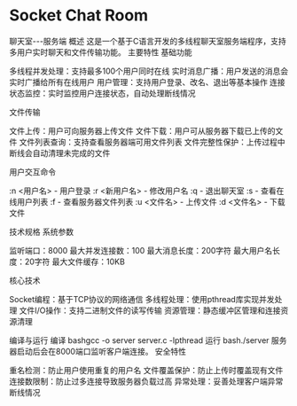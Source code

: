# Socket Chat Room
聊天室---服务端
概述
这是一个基于C语言开发的多线程聊天室服务端程序，支持多用户实时聊天和文件传输功能。
主要特性
基础功能

多线程并发处理：支持最多100个用户同时在线
实时消息广播：用户发送的消息会实时广播给所有在线用户
用户管理：支持用户登录、改名、退出等基本操作
连接状态监控：实时监控用户连接状态，自动处理断线情况

文件传输

文件上传：用户可向服务器上传文件
文件下载：用户可从服务器下载已上传的文件
文件列表查询：支持查看服务器端可用文件列表
文件完整性保护：上传过程中断线会自动清理未完成的文件

用户交互命令

:n <用户名> - 用户登录
:r <新用户名> - 修改用户名
:q - 退出聊天室
:s - 查看在线用户列表
:f - 查看服务器文件列表
:u <文件名> - 上传文件
:d <文件名> - 下载文件

技术规格
系统参数

监听端口：8000
最大并发连接数：100
最大消息长度：200字符
最大用户名长度：20字符
最大文件缓存：10KB

核心技术

Socket编程：基于TCP协议的网络通信
多线程处理：使用pthread库实现并发处理
文件I/O操作：支持二进制文件的读写传输
资源管理：静态缓冲区管理和连接资源清理

编译与运行
编译
bashgcc -o server server.c -lpthread
运行
bash./server
服务器启动后会在8000端口监听客户端连接。
安全特性

重名检测：防止用户使用重复的用户名
文件覆盖保护：防止上传时覆盖现有文件
连接数限制：防止过多连接导致服务器负载过高
异常处理：妥善处理客户端异常断线情况